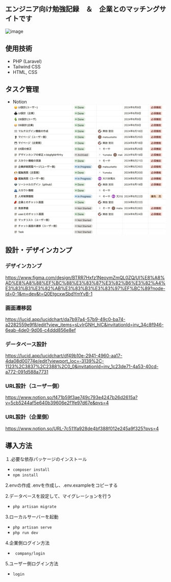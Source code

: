 ## エンジニア向け勉強記録　＆　企業とのマッチングサイトです
![image](https://github.com/user-attachments/assets/404afd3a-8960-4ebd-ac06-368ad4a60c06)


## 使用技術
* PHP (Laravel)
* Tailwind CSS
* HTML, CSS

## タスク管理
* Notion
![alt text](image-1.png)

## 設計・デザインカンプ

### デザインカンプ
https://www.figma.com/design/BTRR7Hxfz1NeovmZmQL0ZQ/UI%E8%A8%AD%E8%A8%88%EF%BC%88%E3%83%87%E3%82%B6%E3%82%A4%E3%83%B3%E3%82%AB%E3%83%B3%E3%83%97%EF%BC%89?node-id=0-1&m=dev&t=Q0EtgcxwSbdYmYvB-1

### 画面遷移図
https://lucid.app/lucidchart/da7b97a4-57b9-49c0-ba74-a2282559e9f8/edit?view_items=sLvIrGNH_hIC&invitationId=inv_34c8f946-6eab-4de0-9d06-c4ddd856e8ef

### データベース設計
https://lucid.app/lucidchart/df49b10e-2941-4960-aa17-4da08d00774e/edit?viewport_loc=-3139%2C-1123%2C3837%2C2388%2C0_0&invitationId=inv_1c23de71-4a53-40cd-a772-091d588a7731


### URL設計（ユーザー側）
https://www.notion.so/f471b59f3ae749c793e4247b26d2615a?v=5cb5244af5e640b39606e2f1fe97d67e&pvs=4
### URL設計（企業側）
https://www.notion.so/URL-7c511fa928de4bf388f012e245a9f325?pvs=4





## 導入方法

１.必要な依存パッケージのインストール
 * ```composer install```
 * ```npm install ```

2.envの作成
.envを作成し、.env.exampleをコピーする

2.データベースを設定して、マイグレーションを行う
 *  ``` php artisan migrate ```

3.ローカルサーバーを起動
* ``` php artisan serve ```
* ``` php run dev ```

4.企業側ログイン方法
* ``` company/login```

5.ユーザー側ログイン方法
* ``` login ```
